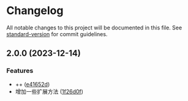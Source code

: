 # Changelog

All notable changes to this project will be documented in this file. See [standard-version](https://github.com/conventional-changelog/standard-version) for commit guidelines.

## 2.0.0 (2023-12-14)


### Features

* ++ ([e41652d](https://github.com/nsnail/NSExt/commit/e41652d553beda7a2eb1600da4795e07f4260330))
* 增加一些扩展方法 ([1f26d0f](https://github.com/nsnail/NSExt/commit/1f26d0f28098f7ee98a9a5482096aecd53b85e04))